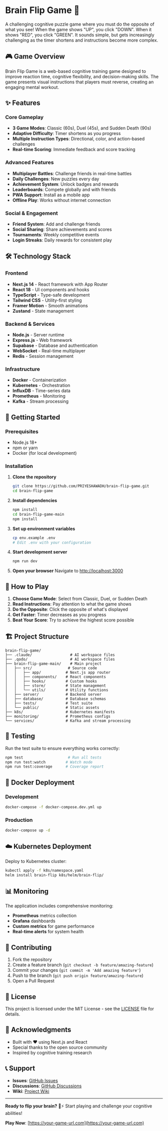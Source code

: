 # Brain Flip Game 🧠

A challenging cognitive puzzle game where you must do the opposite of what you see! When the game shows "UP", you click "DOWN". When it shows "RED", you click "GREEN". It sounds simple, but gets increasingly challenging as the timer shortens and instructions become more complex.

## 🎮 Game Overview

Brain Flip Game is a web-based cognitive training game designed to improve reaction time, cognitive flexibility, and decision-making skills. The game presents visual instructions that players must reverse, creating an engaging mental workout.

## ✨ Features

### Core Gameplay
- **3 Game Modes**: Classic (60s), Duel (45s), and Sudden Death (90s)
- **Adaptive Difficulty**: Timer shortens as you progress
- **Multiple Instruction Types**: Directional, color, and action-based challenges
- **Real-time Scoring**: Immediate feedback and score tracking

### Advanced Features
- **Multiplayer Battles**: Challenge friends in real-time battles
- **Daily Challenges**: New puzzles every day
- **Achievement System**: Unlock badges and rewards
- **Leaderboards**: Compete globally and with friends
- **PWA Support**: Install as a mobile app
- **Offline Play**: Works without internet connection

### Social & Engagement
- **Friend System**: Add and challenge friends
- **Social Sharing**: Share achievements and scores
- **Tournaments**: Weekly competitive events
- **Login Streaks**: Daily rewards for consistent play

## 🛠️ Technology Stack

### Frontend
- **Next.js 14** - React framework with App Router
- **React 18** - UI components and hooks
- **TypeScript** - Type-safe development
- **Tailwind CSS** - Utility-first styling
- **Framer Motion** - Smooth animations
- **Zustand** - State management

### Backend & Services
- **Node.js** - Server runtime
- **Express.js** - Web framework
- **Supabase** - Database and authentication
- **WebSocket** - Real-time multiplayer
- **Redis** - Session management

### Infrastructure
- **Docker** - Containerization
- **Kubernetes** - Orchestration
- **InfluxDB** - Time-series data
- **Prometheus** - Monitoring
- **Kafka** - Stream processing

## 🚀 Getting Started

### Prerequisites
- Node.js 18+ 
- npm or yarn
- Docker (for local development)

### Installation

1. **Clone the repository**
   ```bash
   git clone https://github.com/PRIYESHAWADH/brain-flip-game.git
   cd brain-flip-game
   ```

2. **Install dependencies**
   ```bash
   npm install
   cd brain-flip-game-main
   npm install
   ```

3. **Set up environment variables**
   ```bash
   cp env.example .env
   # Edit .env with your configuration
   ```

4. **Start development server**
   ```bash
   npm run dev
   ```

5. **Open your browser**
   Navigate to [http://localhost:3000](http://localhost:3000)

## 🎯 How to Play

1. **Choose Game Mode**: Select from Classic, Duel, or Sudden Death
2. **Read Instructions**: Pay attention to what the game shows
3. **Do the Opposite**: Click the opposite of what's displayed
4. **Get Faster**: Timer decreases as you progress
5. **Beat Your Score**: Try to achieve the highest score possible

## 🏗️ Project Structure

```
brain-flip-game/
├── .claude/                 # AI workspace files
├── .qodo/                   # AI workspace files  
├── brain-flip-game-main/    # Main project
│   ├── src/                # Source code
│   │   ├── app/           # Next.js app router
│   │   ├── components/    # React components
│   │   ├── hooks/         # Custom hooks
│   │   ├── store/         # State management
│   │   └── utils/         # Utility functions
│   ├── server/            # Backend server
│   ├── database/          # Database schemas
│   ├── tests/             # Test suite
│   └── public/            # Static assets
├── k8s/                   # Kubernetes manifests
├── monitoring/            # Prometheus configs
└── services/              # Kafka and stream processing
```

## 🧪 Testing

Run the test suite to ensure everything works correctly:

```bash
npm test                    # Run all tests
npm run test:watch         # Watch mode
npm run test:coverage      # Coverage report
```

## 🐳 Docker Deployment

### Development
```bash
docker-compose -f docker-compose.dev.yml up
```

### Production
```bash
docker-compose up -d
```

## ☁️ Kubernetes Deployment

Deploy to Kubernetes cluster:

```bash
kubectl apply -f k8s/namespace.yaml
helm install brain-flip k8s/helm/brain-flip/
```

## 📊 Monitoring

The application includes comprehensive monitoring:
- **Prometheus** metrics collection
- **Grafana** dashboards
- **Custom metrics** for game performance
- **Real-time alerts** for system health

## 🤝 Contributing

1. Fork the repository
2. Create a feature branch (`git checkout -b feature/amazing-feature`)
3. Commit your changes (`git commit -m 'Add amazing feature'`)
4. Push to the branch (`git push origin feature/amazing-feature`)
5. Open a Pull Request

## 📝 License

This project is licensed under the MIT License - see the [LICENSE](LICENSE) file for details.

## 🙏 Acknowledgments

- Built with ❤️ using Next.js and React
- Special thanks to the open source community
- Inspired by cognitive training research

## 📞 Support

- **Issues**: [GitHub Issues](https://github.com/PRIYESHAWADH/brain-flip-game/issues)
- **Discussions**: [GitHub Discussions](https://github.com/PRIYESHAWADH/brain-flip-game/discussions)
- **Wiki**: [Project Wiki](https://github.com/PRIYESHAWADH/brain-flip-game/wiki)

---

**Ready to flip your brain?** 🧠⚡ Start playing and challenge your cognitive abilities!

**Play Now**: [https://your-game-url.com](https://your-game-url.com)
